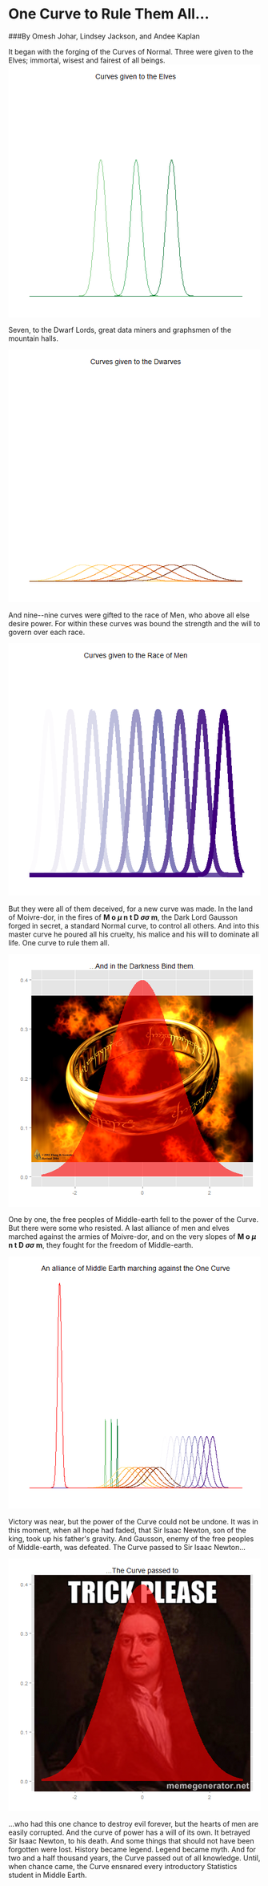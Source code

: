 One Curve to Rule Them All...
========================================================
###By Omesh Johar, Lindsey Jackson, and Andee Kaplan

It began with the forging of the Curves of Normal. Three were given to the Elves; immortal, wisest and fairest of all beings.
![plot of chunk unnamed-chunk-1](figure/unnamed-chunk-1.png) 


Seven, to the Dwarf Lords, great data miners and graphsmen of the mountain halls. 

![plot of chunk unnamed-chunk-2](figure/unnamed-chunk-2.png) 


And nine--nine curves were gifted to the race of Men, who above all else desire power. For within these curves was bound the strength and the will to govern over each race. 

![plot of chunk unnamed-chunk-3](figure/unnamed-chunk-3.png) 


But they were all of them deceived, for a new curve was made. In the land of Moivre-dor, in the fires of **M o $\mu$ n t <sp></sp>D $\sigma\sigma$ m**, the Dark Lord Gausson forged in secret, a standard Normal curve, to control all others. And into this master curve he poured all his cruelty, his malice and his will to dominate all life. One curve to rule them all. 

![plot of chunk unnamed-chunk-4](figure/unnamed-chunk-4.png) 


One by one, the free peoples of Middle-earth fell to the power of the Curve. But there were some who resisted. A last alliance of men and elves marched against the armies of Moivre-dor, and on the very slopes of  **M o $\mu$ n t <sp></sp>D $\sigma\sigma$ m**, they fought for the freedom of Middle-earth. 

![plot of chunk unnamed-chunk-5](figure/unnamed-chunk-5.png) 


Victory was near, but the power of the Curve could not be undone. It was in this moment, when all hope had faded, that Sir Isaac Newton, son of the king, took up his father's gravity. And Gausson, enemy of the free peoples of Middle-earth, was defeated. The Curve passed to Sir Isaac Newton...

![plot of chunk unnamed-chunk-6](figure/unnamed-chunk-6.png) 


...who had this one chance to destroy evil forever, but the hearts of men are easily corrupted. And the curve of power has a will of its own. It betrayed Sir Isaac Newton, to his death. And some things that should not have been forgotten were lost. History became legend. Legend became myth. And for two and a half thousand years, the Curve passed out of all knowledge. Until, when chance came, the Curve ensnared every introductory Statistics student in Middle Earth. 

